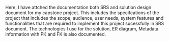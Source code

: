 Here, I have attched the documentation both SRS and solution design document for my capstone project. This includes the specifcations of the project that includes the scope, audience, user needs, system features and functionalities that are required to implement this project sucessfully in SRS document. The technologies I use for the solution, ER diagram, Metadata information with PK and FK is also documented. 

